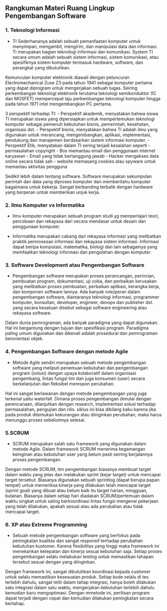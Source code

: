 <h2>Rangkuman Materi Ruang Lingkup Pengembangan Software</h2>

<h3>1. Teknologi Informasi</h3>

* TI
Sederhananya adalah sebuah pemanfaatan komputer untuk menyimpan, mengambil, mengirim, dan manipulasi data dan informasi. Ti merupakan bagian teknologi informasi dan komunikasi. System TI secara umum adalah sebuah sistem informasi, sistem komunikasi, atau spesifiknya 
sistem komputer termasuk hardware, software, dan perangkat yang dibutuhkan.

Kemunculan komputer elektronik diawali dengan peluncuran Electromechanical Zuse Z3 pada tahun 1941 sebagai komputer pertama yang dapat diprogram untuk mengerjakan sebuah tugas. Seiring perkembangan teknologi elektronik terutama teknologi semikonduktor (IC dan MOSFET) mempercepat laju perkembangan teknologi komputer hingga pada tahun 1971 intel mengembangkan PC pertama.

3 perspektif terhadap TI:
    - Perspektif akademik, menyatakan bahwa siswa TI merupakan siswa yang dipersiapkan untuk mempertemukan teknologi komputer sebagai pemenuh kebutuhan bisnis, pemerintah, kesehatan, organisasi dst.
    - Perspektif bisnis, menyatakan bahwa TI adalah ilmu yang digunakan untuk merancang, mengembangkan, aplikasi, implementasi, pendukung dan manajemen berdasarkan sistem informasi komputer.
    - Perspektif Etik, menyatakan dalam TI sering terjadi kesalahan seperti
        - permasalahan copyright
        - Bos memantau email dan penggunaan internet karyawan
        - Email yang tidak bertanggung jawab
        - Hacker mengakses data online secara tidak sah
        - website memasang cookies atau spyware untuk memantau aktivitas pengguna

Sedikit lebih dalam tentang software. Software merupakan sekumpulan perintah dan data yang diproses komputer dan memberitahu komputer bagaimana untuk bekerja. Sangat berbanding terbalik dengan hardware yang berperan untuk memberikan unjuk kerja.

<h3>2. Ilmu Komputer vs Informatika </h3>

* Ilmu komputer merupakan sebuah program studi yg memperlajari teori, percobaan dan rekayasa dari secara mendasar untuk desain dan penggunaan komputer. 

* Informatika merupakan cabang dari rekayasa informasi yang melibatkan praktik pemrosesan informasi dan rekayasa sistem informasi. Informasi dapat beripa komputasi, matematika, biologi dan lain sebagainya yang memfaatkan teknologi informasi dan pengolahan dengan komputer.

<h3>3. Software Development atau Pengembangan Software</h3>

* Pengembangan software merupakan proses perancangan, perincian, pembuatan program, dokumentasi, uji coba, dan perbaikan kerusakan yang melibatkan proses pembuatan, perbaikan aplikasi, kerangka kerja, dan komponen software lannya. Ada banyak role/peran dalam pengembangan software, diantaranya teknologi informasi, programmer komputer, konsultan, developer, engineer, devops dan publisher dst. yang secara kesatuan disebut sebagai software engineering atau rekayasa software.

Dalam dunia pemrograman, ada banyak paradigma yang dapat digunakan. Hal ini bergantung dengan tujuan dan spesifikasi program. Paradigma paling umum digunakan dan dikenali adalah prosedural dan pemrograman berorientasi objek.

<h3>4. Pengembangan Software dengan metode Agile</h3>

* Metode Agile sendiri merupakan sebuah metode pengembangan software yang meliputi penemuan kebutuhan dan pengembangan program (solusi) dengan upaya kolaboratif dalam organisasi pengembang, lintas fungsi tim dan juga konsumen (user) secara berkelanjutan dan fleksibel merespon perubahan.

Hal ini sangat berlawanan dengan metode pengembangan yang juga terkenal yaitu waterfall. Dimana proses pengembangan dimulai dengan perencanaan, dilanjutkan dengan research, implementasi solusi terhadap permasalahan, pengujian dan rilis. siklus ini bisa dibilang kaku karena jika pada produk ditemukan kekurangan atau diinginkan perubahan, maka harus menunggu proses sebelumnya selesai.

<h3>5.SCRUM </h3>

* SCRUM merupakan salah satu framework yang digunakan dalam metode Agile. Dalam framework  SCRUM menerima kegamangan keinginan atau kebutuhan user yang belum pasti seiring berjalannya proses pengembangan. 

Dengan metode SCRUM, tim pengembangan biasanya membuat target dalam waktu yang jelas dan melakukan sprint (kejar target) untuk mencapai target tersebut. Biasanya digunakan sebuah sprintlog (dapat berupa papan tempel) untuk memeriksa kinerja yang dilakukan telah mencapai target (sprint goal) yang dibuat atau belum baik itu target harian, mingguan, bulanan. Biasanya dalam setiap hari diadakan SCRUM/pertemuan dalam waktu singkat untuk saling berkoordinasi lintas fungsi mengenai pekerjaan yang telah dilakukan, apakah sesuai atau ada perubahan atau tidak mencapai target.



<h3>6. XP atau Extreme Programming </h3>

* Sebuah metode pengembangan software yang berfokus pada peningkatan kualitas dan sangat responsif terhadap perubahan kebutuhan kustomer. Karena flesibilitas yang tinggi maka framework ini menekankan ketepatan dan kinerja sesuai kebutuhan saja. Setiap proses pengembangan selalu melakukan testing untuk memastikan tahapan tersebut sesuai dengan yang diinginkan.

Dengan framework ini, sangat dibutuhkan koordinasi kepada customer untuk selalu memastikan kesesuaian produk. Setiap kode selalu di tes terlebih dahulu, sangat teliti dalam tahap integrasi, hanya boleh dilakukan satu integrasi dalam satu waktu, mengerjakan kebutuhan terlebih dahulu kemudian baru mengoptimasi. Dengan mmetode ini, perilisan program dapat terjadi dengan cepat dan kemudian dilakukan peningkatan secara bertahap.